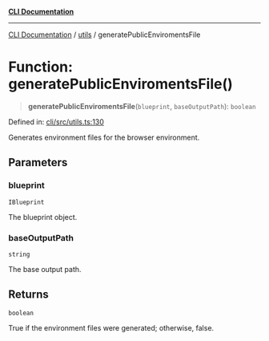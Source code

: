 [**CLI Documentation**](../../README.md)

***

[CLI Documentation](../../README.md) / [utils](../README.md) / generatePublicEnviromentsFile

# Function: generatePublicEnviromentsFile()

> **generatePublicEnviromentsFile**(`blueprint`, `baseOutputPath`): `boolean`

Defined in: [cli/src/utils.ts:130](https://github.com/stonemjs/cli/blob/83156d7f07cad6e0545ad29ba32878fdd248ede2/src/utils.ts#L130)

Generates environment files for the browser environment.

## Parameters

### blueprint

`IBlueprint`

The blueprint object.

### baseOutputPath

`string`

The base output path.

## Returns

`boolean`

True if the environment files were generated; otherwise, false.
